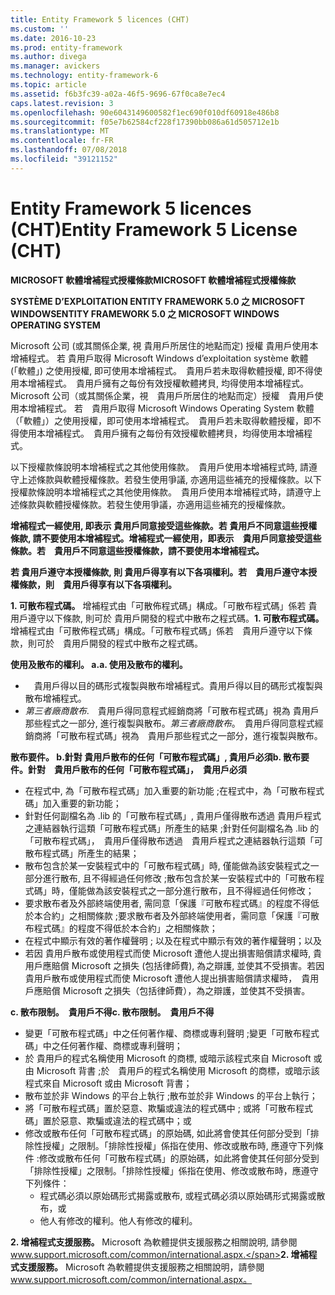 ```yaml
---
title: Entity Framework 5 licences (CHT)
ms.custom: ''
ms.date: 2016-10-23
ms.prod: entity-framework
ms.author: divega
ms.manager: avickers
ms.technology: entity-framework-6
ms.topic: article
ms.assetid: f6b3fc39-a02a-46f5-9696-67f0ca8e7ec4
caps.latest.revision: 3
ms.openlocfilehash: 90e6043149600582f1ec690f010df60918e486b8
ms.sourcegitcommit: f05e7b62584cf228f17390bb086a61d505712e1b
ms.translationtype: MT
ms.contentlocale: fr-FR
ms.lasthandoff: 07/08/2018
ms.locfileid: "39121152"
---
```

# <a name="entity-framework-5-license-cht"></a><span data-ttu-id="d7f23-102">Entity Framework 5 licences (CHT)</span><span class="sxs-lookup"><span data-stu-id="d7f23-102">Entity Framework 5 License (CHT)</span></span>
<span data-ttu-id="d7f23-103">**MICROSOFT 軟體增補程式授權條款**</span><span class="sxs-lookup"><span data-stu-id="d7f23-103">**MICROSOFT 軟體增補程式授權條款**</span></span>

<span data-ttu-id="d7f23-104">**SYSTÈME D’EXPLOITATION ENTITY FRAMEWORK 5.0 之 MICROSOFT WINDOWS**</span><span class="sxs-lookup"><span data-stu-id="d7f23-104">**ENTITY FRAMEWORK 5.0 之 MICROSOFT WINDOWS OPERATING SYSTEM**</span></span>

<span data-ttu-id="d7f23-105">Microsoft 公司 (或其關係企業, 視 貴用戶所居住的地點而定) 授權 貴用戶使用本增補程式。 若 貴用戶取得 Microsoft Windows d’exploitation système 軟體 (「軟體」) 之使用授權, 即可使用本增補程式。　貴用戶若未取得軟體授權, 即不得使用本增補程式。　貴用戶擁有之每份有效授權軟體拷貝, 均得使用本增補程式。</span><span class="sxs-lookup"><span data-stu-id="d7f23-105">Microsoft 公司（或其關係企業，視　貴用戶所居住的地點而定）授權　貴用戶使用本增補程式。 若　貴用戶取得 Microsoft Windows Operating System 軟體（「軟體」）之使用授權，即可使用本增補程式。　貴用戶若未取得軟體授權，即不得使用本增補程式。　貴用戶擁有之每份有效授權軟體拷貝，均得使用本增補程式。</span></span>

<span data-ttu-id="d7f23-106">以下授權款條說明本增補程式之其他使用條款。　貴用戶使用本增補程式時, 請遵守上述條款與軟體授權條款。若發生使用爭議, 亦適用這些補充的授權條款。</span><span class="sxs-lookup"><span data-stu-id="d7f23-106">以下授權款條說明本增補程式之其他使用條款。　貴用戶使用本增補程式時，請遵守上述條款與軟體授權條款。若發生使用爭議，亦適用這些補充的授權條款。</span></span>

<span data-ttu-id="d7f23-107">**增補程式一經使用, 即表示 貴用戶同意接受這些條款。若 貴用戶不同意這些授權條款, 請不要使用本增補程式。**</span><span class="sxs-lookup"><span data-stu-id="d7f23-107">**增補程式一經使用，即表示　貴用戶同意接受這些條款。若　貴用戶不同意這些授權條款，請不要使用本增補程式。**</span></span>

<span data-ttu-id="d7f23-108">**若 貴用戶遵守本授權條款, 則 貴用戶得享有以下各項權利。**</span><span class="sxs-lookup"><span data-stu-id="d7f23-108">**若　貴用戶遵守本授權條款，則　貴用戶得享有以下各項權利。**</span></span>

<span data-ttu-id="d7f23-109">**1. 可散布程式碼。** 增補程式由「可散佈程式碼」構成。「可散布程式碼」係若 貴用戶遵守以下條款, 則可於 貴用戶開發的程式中散布之程式碼。</span><span class="sxs-lookup"><span data-stu-id="d7f23-109">**1. 可散布程式碼。** 增補程式由「可散佈程式碼」構成。「可散布程式碼」係若　貴用戶遵守以下條款，則可於　貴用戶開發的程式中散布之程式碼。</span></span>

<span data-ttu-id="d7f23-110">**使用及散布的權利。 a.**</span><span class="sxs-lookup"><span data-stu-id="d7f23-110">**a. 使用及散布的權利。**</span></span>

-   　<span data-ttu-id="d7f23-111">貴用戶得以目的碼形式複製與散布增補程式。</span><span class="sxs-lookup"><span data-stu-id="d7f23-111">貴用戶得以目的碼形式複製與散布增補程式。</span></span>
-   <span data-ttu-id="d7f23-112">*第三者廠商散布*.　貴用戶得同意程式經銷商將「可散布程式碼」視為 貴用戶那些程式之一部分, 進行複製與散布。</span><span class="sxs-lookup"><span data-stu-id="d7f23-112">*第三者廠商散布*。　貴用戶得同意程式經銷商將「可散布程式碼」視為　貴用戶那些程式之一部分，進行複製與散布。</span></span>

<span data-ttu-id="d7f23-113">**散布要件。 b.針對 貴用戶散布的任何「可散布程式碼」, 貴用戶必須**</span><span class="sxs-lookup"><span data-stu-id="d7f23-113">**b. 散布要件。針對　貴用戶散布的任何「可散布程式碼」，　貴用戶必須**</span></span>

-   <span data-ttu-id="d7f23-114">在程式中, 為「可散布程式碼」加入重要的新功能 ;</span><span class="sxs-lookup"><span data-stu-id="d7f23-114">在程式中，為「可散布程式碼」加入重要的新功能；</span></span>
-   <span data-ttu-id="d7f23-115">針對任何副檔名為 .lib 的「可散布程式碼」, 貴用戶僅得散布透過 貴用戶程式之連結器執行這類「可散布程式碼」所產生的結果 ;</span><span class="sxs-lookup"><span data-stu-id="d7f23-115">針對任何副檔名為 .lib 的「可散布程式碼」，　貴用戶僅得散布透過　貴用戶程式之連結器執行這類「可散布程式碼」所產生的結果；</span></span>
-   <span data-ttu-id="d7f23-116">散布包含於某一安裝程式中的「可散布程式碼」時, 僅能做為該安裝程式之一部分進行散布, 且不得經過任何修改 ;</span><span class="sxs-lookup"><span data-stu-id="d7f23-116">散布包含於某一安裝程式中的「可散布程式碼」時，僅能做為該安裝程式之一部分進行散布，且不得經過任何修改；</span></span>
-   <span data-ttu-id="d7f23-117">要求散布者及外部終端使用者, 需同意「保護『可散布程式碼』的程度不得低於本合約」之相關條款 ;</span><span class="sxs-lookup"><span data-stu-id="d7f23-117">要求散布者及外部終端使用者，需同意「保護『可散布程式碼』的程度不得低於本合約」之相關條款；</span></span>
-   <span data-ttu-id="d7f23-118">在程式中顯示有效的著作權聲明 ; 以及</span><span class="sxs-lookup"><span data-stu-id="d7f23-118">在程式中顯示有效的著作權聲明；以及</span></span>
-   <span data-ttu-id="d7f23-119">若因 貴用戶散布或使用程式而使 Microsoft 遭他人提出損害賠償請求權時, 貴用戶應賠償 Microsoft 之損失 (包括律師費), 為之辯護, 並使其不受損害。</span><span class="sxs-lookup"><span data-stu-id="d7f23-119">若因　貴用戶散布或使用程式而使 Microsoft 遭他人提出損害賠償請求權時，　貴用戶應賠償 Microsoft 之損失（包括律師費），為之辯護，並使其不受損害。</span></span>

<span data-ttu-id="d7f23-120">**c. 散布限制。　貴用戶不得**</span><span class="sxs-lookup"><span data-stu-id="d7f23-120">**c. 散布限制。　貴用戶不得**</span></span>

-   <span data-ttu-id="d7f23-121">變更「可散布程式碼」中之任何著作權、商標或專利聲明 ;</span><span class="sxs-lookup"><span data-stu-id="d7f23-121">變更「可散布程式碼」中之任何著作權、商標或專利聲明；</span></span>
-   <span data-ttu-id="d7f23-122">於 貴用戶的程式名稱使用 Microsoft 的商標, 或暗示該程式來自 Microsoft 或由 Microsoft 背書 ;</span><span class="sxs-lookup"><span data-stu-id="d7f23-122">於　貴用戶的程式名稱使用 Microsoft 的商標，或暗示該程式來自 Microsoft 或由 Microsoft 背書；</span></span>
-   <span data-ttu-id="d7f23-123">散布並於非 Windows 的平台上執行 ;</span><span class="sxs-lookup"><span data-stu-id="d7f23-123">散布並於非 Windows 的平台上執行；</span></span>
-   <span data-ttu-id="d7f23-124">將「可散布程式碼」置於惡意、欺騙或違法的程式碼中 ; 或</span><span class="sxs-lookup"><span data-stu-id="d7f23-124">將「可散布程式碼」置於惡意、欺騙或違法的程式碼中；或</span></span>
-   <span data-ttu-id="d7f23-125">修改或散布任何「可散布程式碼」的原始碼, 如此將會使其任何部分受到「排除性授權」之限制。「排除性授權」係指在使用、修改或散布時, 應遵守下列條件 :</span><span class="sxs-lookup"><span data-stu-id="d7f23-125">修改或散布任何「可散布程式碼」的原始碼，如此將會使其任何部分受到「排除性授權」之限制。「排除性授權」係指在使用、修改或散布時，應遵守下列條件：</span></span>
    -   <span data-ttu-id="d7f23-126">程式碼必須以原始碼形式揭露或散布, 或</span><span class="sxs-lookup"><span data-stu-id="d7f23-126">程式碼必須以原始碼形式揭露或散布，或</span></span>
    -   <span data-ttu-id="d7f23-127">他人有修改的權利。</span><span class="sxs-lookup"><span data-stu-id="d7f23-127">他人有修改的權利。</span></span>

<span data-ttu-id="d7f23-128">**2. 增補程式支援服務。** Microsoft 為軟體提供支援服務之相關說明, 請參閱 www.support.microsoft.com/common/international.aspx.</span><span class="sxs-lookup"><span data-stu-id="d7f23-128">**2. 增補程式支援服務。** Microsoft 為軟體提供支援服務之相關說明，請參閱 www.support.microsoft.com/common/international.aspx。</span></span>
